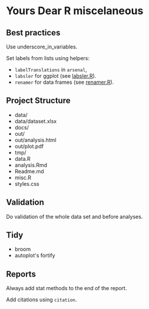 # Yours Dear R miscelaneous

## Best practices

Use underscore_in_variables.

Set labels from lists using helpers:

- `labelTranslations` in `arsenal`,
- `labsler` for ggplot (see [labsler.R](./ggplot/labsler.R)).
- `renamer` for data frames (see [renamer.R](./dplyr/rename.R)).

## Project Structure

- data/
- data/dataset.xlsx
- docs/
- out/
- out/analysis.html
- out/plot.pdf
- tmp/
- data.R
- analysis.Rmd
- Readme.md
- misc.R
- styles.css

## Validation

Do validation of the whole data set and before analyses.

## Tidy

- broom
- autoplot's fortify

## Reports

Always add stat methods to the end of the report.

Add citations using `citation`.
